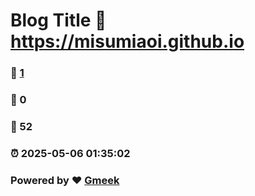 # Blog Title :link: https://misumiaoi.github.io 
### :page_facing_up: [1](https://misumiaoi.github.io/tag.html) 
### :speech_balloon: 0 
### :hibiscus: 52 
### :alarm_clock: 2025-05-06 01:35:02 
### Powered by :heart: [Gmeek](https://github.com/Meekdai/Gmeek)
